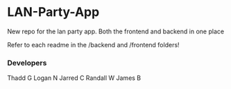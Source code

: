 # LAN-Party-App
New repo for the lan party app. Both the frontend and backend in one place

Refer to each readme in the /backend and /frontend folders!

### Developers
Thadd G
Logan N
Jarred C
Randall W
James B
